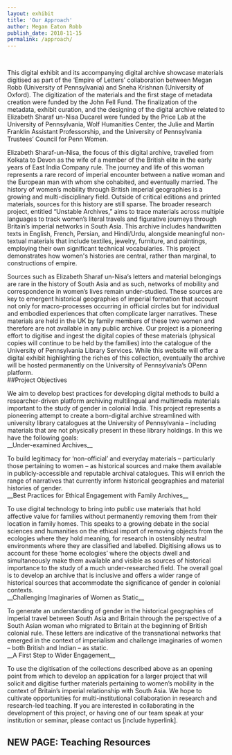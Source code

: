 ```yaml
---
layout: exhibit
title: 'Our Approach'
author: Megan Eaton Robb
publish_date: 2018-11-15
permalink: /approach/
---
```

<br>
<p>This digital exhibit and its accompanying digital archive showcase materials digitised as part of the ‘Empire of Letters’ collaboration between Megan Robb (University of Pennsylvania) and Sneha Krishnan (University of Oxford). The digitization of the materials and the first stage of metadata creation were funded by the John Fell Fund. The finalization of the metadata, exhibit curation, and the designing of the digital archive related to Elizabeth Sharaf un-Nisa Ducarel were funded by the Price Lab at the University of Pennsylvania, Wolf Humanities Center, the Julie and Martin Franklin Assistant Professorship, and the University of Pennsylvania Trustees’ Council for Penn Women.
<br>
<p>Elizabeth Sharaf-un-Nisa, the focus of this digital archive, travelled from Kolkata to Devon as the wife of a member of the British elite in the early years of East India Company rule. The journey and life of this woman represents a rare record of imperial encounter between a native woman and the European man with whom she cohabited, and eventually married. The history of women’s mobility through British imperial geographies is a growing and multi-disciplinary field. Outside of critical editions and printed materials, sources for this history are still sparse. The broader research project, entitled “Unstable Archives,” aims to trace materials across multiple languages to track women’s literal travels and figurative journeys through Britain’s imperial networks in South Asia. This archive includes handwritten texts in English, French, Persian, and Hindi/Urdu, alongside meaningful non-textual materials that include textiles, jewelry, furniture, and paintings, employing their own significant technical vocabularies. This project demonstrates how women's histories are central, rather than marginal, to constructions of empire.
<br>
<p>Sources such as Elizabeth Sharaf un-Nisa’s letters and material belongings are rare in the history of South Asia and as such, networks of mobility and correspondence in women’s lives remain under-studied. These sources are key to emergent historical geographies of imperial formation that account not only for macro-processes occurring in official circles but for individual and embodied experiences that often complicate larger narratives. These materials are held in the UK by family members of these two women and therefore are not available in any public archive. Our project is a pioneering effort to digitise and ingest the digital copies of these materials (physical copies will continue to be held by the families) into the catalogue of the University of Pennsylvania Library Services. While this website will offer a digital exhibit highlighting the riches of this collection, eventually the archive will be hosted permanently on the University of Pennsylvania’s OPenn platform.
<br>
##Project Objectives
<br>
<p>We aim to develop best practices for developing digital methods to build a researcher-driven platform archiving multilingual and multimedia materials important to the study of gender in colonial India. This project represents a pioneering attempt to create a born-digital archive streamlined with university library catalogues at the University of Pennsylvania – including materials that are not physically present in these library holdings. In this we have the following goals:
<br>
__Under-examined Archives__
<br>
<p>To build legitimacy for ‘non-official’ and everyday materials – particularly those pertaining to women – as historical sources and make them available in publicly-accessible and reputable archival catalogues. This will enrich the range of narratives that currently inform historical geographies and material histories of gender.
<br>
__Best Practices for Ethical Engagement with Family Archives__
<br>
<p>To use digital technology to bring into public use materials that hold affective value for families without permanently removing them from their location in family homes. This speaks to a growing debate in the social sciences and humanities on the ethical import of removing objects from the ecologies where they hold meaning, for research in ostensibly neutral environments where they are classified and labelled. Digitising allows us to account for these ‘home ecologies’ where the objects dwell and simultaneously make them available and visible as sources of historical importance to the study of a much under-researched field. The overall goal is to develop an archive that is inclusive and offers a wider range of historical sources that accommodate the significance of gender in colonial contexts.
<br>
__Challenging Imaginaries of Women as Static__
<br>
<p>To generate an understanding of gender in the historical geographies of imperial travel between South Asia and Britain through the perspective of a South Asian woman who migrated to Britain at the beginning of British colonial rule. These letters are indicative of the transnational networks that emerged in the context of imperialism and challenge imaginaries of women – both British and Indian – as static.
<br>
__A First Step to Wider Engagement__
<br>
<p>To use the digitisation of the collections described above as an opening point from which to develop an application for a larger project that will solicit and digitise further materials pertaining to women’s mobility in the context of Britain’s imperial relationship with South Asia. We hope to cultivate opportunities for multi-institutional collaboration in research and research-led teaching. If you are interested in collaborating in the development of this project, or having one of our team speak at your institution or seminar, please contact us [include hyperlink].
<br>


## NEW PAGE: Teaching Resources
